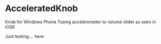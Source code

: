 AcceleratedKnob
===============

Knob  for Windows Phone 7using accelerometer to volume slider as seen in iOS6

Just testing.... here 